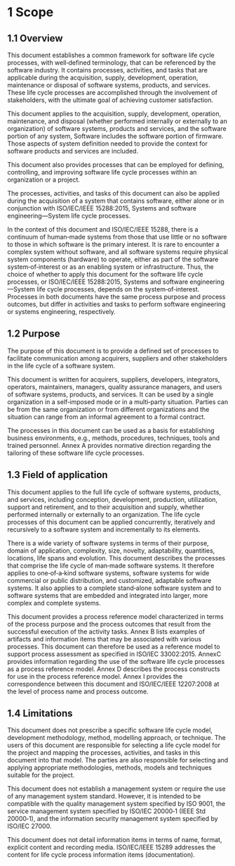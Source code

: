 # 1 Scope

## 1.1 Overview

This document establishes a common framework for software life cycle processes, with well‐defined terminology, that can be referenced by the software industry.
It contains processes, activities, and tasks that are applicable during the acquisition, supply, development, operation, maintenance or disposal of software systems, products, and services.
These life cycle processes are accomplished through the involvement of stakeholders, with the ultimate goal of achieving customer satisfaction.

This document applies to the acquisition, supply, development, operation, maintenance, and disposal (whether performed internally or externally to an organization) of software systems, products and services, and the software portion of any system, Software includes the software portion of firmware.
Those aspects of system definition needed to provide the context for software products and services are included.

This document also provides processes that can be employed for defining, controlling, and improving software life cycle processes within an organization or a project.

The processes, activities, and tasks of this document can also be applied during the acquisition of a system that contains software, either alone or in conjunction with ISO/IEC/IEEE 15288:2015, Systems and software engineering—System life cycle processes.

In the context of this document and ISO/IEC/IEEE 15288, there is a continuum of human‐made systems from those that use little or no software to those in which software is the primary interest.
It is rare to encounter a complex system without software, and all software systems require physical system components (hardware) to operate, either as part of the software system‐of‐interest or as an enabling system or infrastructure.
Thus, the choice of whether to apply this document for the software life cycle processes, or ISO/IEC/IEEE 15288:2015, Systems and software engineering—System life cycle processes, depends on the system‐of‐interest. Processes in both documents have the same process purpose and process outcomes, but differ in activities and tasks to perform software engineering or systems engineering, respectively.

## 1.2 Purpose

The purpose of this document is to provide a defined set of processes to facilitate communication among acquirers, suppliers and other stakeholders in the life cycle of a software system.

This document is written for acquirers, suppliers, developers, integrators, operators, maintainers, managers, quality assurance managers, and users of software systems, products, and services.
It can be used by a single organization in a self‐imposed mode or in a multi‐party situation.
Parties can be from the same organization or from different organizations and the situation can range from an informal agreement to a formal contract.

The processes in this document can be used as a basis for establishing business environments, e.g., methods, procedures, techniques, tools and trained personnel.
Annex A provides normative direction regarding the tailoring of these software life cycle processes.

## 1.3 Field of application

This document applies to the full life cycle of software systems, products, and services, including conception, development, production, utilization, support and retirement, and to their acquisition and supply, whether performed internally or externally to an organization. The life cycle processes of this document can be applied concurrently, iteratively and recursively to a software system and incrementally to its elements.

There is a wide variety of software systems in terms of their purpose, domain of application, complexity, size, novelty, adaptability, quantities, locations, life spans and evolution. This document describes the processes that comprise the life cycle of man‐made software systems. It therefore applies to one‐of‐a‐kind software systems, software systems for wide commercial or public distribution, and customized, adaptable software systems. It also applies to a complete stand‐alone software system and to software systems that are embedded and integrated into larger, more complex and complete systems.

This document provides a process reference model characterized in terms of the process purpose and the process outcomes that result from the successful execution of the activity tasks. Annex B lists examples of artifacts and information items that may be associated with various processes. This document can therefore be used as a reference model to support process assessment as specified in ISO/IEC 33002:2015. AnnexC provides information regarding the use of the software life cycle processes as a process reference model. Annex D describes the process constructs for use in the process reference model. Annex I provides the correspondence between this document and ISO/IEC/IEEE 12207:2008 at the level of process name and process outcome.

## 1.4 Limitations

This document does not prescribe a specific software life cycle model, development methodology, method, modelling approach, or technique.
The users of this document are responsible for selecting a life cycle model for the project and mapping the processes, activities, and tasks in this document into that model.
The parties are also responsible for selecting and applying appropriate methodologies, methods, models and techniques suitable for the project.

This document does not establish a management system or require the use of any management system standard.
However, it is intended to be compatible with the quality management system specified by ISO 9001, the service management system specified by ISO/IEC 20000‐1 (IEEE Std 20000‐1), and the information security management system specified by ISO/IEC 27000.

This document does not detail information items in terms of name, format, explicit content and recording media.
ISO/IEC/IEEE 15289 addresses the content for life cycle process information items (documentation).
